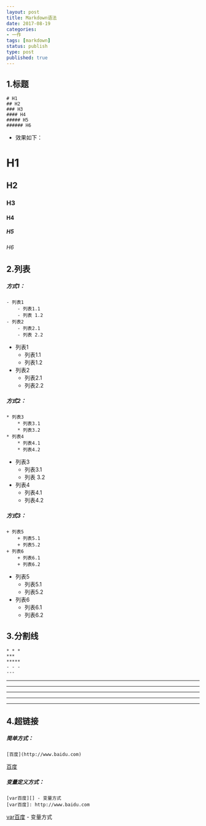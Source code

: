 ```yaml
---
layout: post
title: Markdown语法
date: 2017-08-19
categories:
- 一作
tags: [markdown]
status: publish
type: post
published: true
---
```


## 1.标题

```
# H1
## H2
### H3
#### H4
##### H5
###### H6
```

* 效果如下：
# H1
## H2
### H3
#### H4
##### H5
###### H6

## 2.列表

##### 方式1：
```
- 列表1
	- 列表1.1
	- 列表 1.2
- 列表2
	- 列表2.1
	- 列表 2.2
```

- 列表1
	- 列表1.1
	- 列表1.2
- 列表2
	- 列表2.1
	- 列表2.2

##### 方式2：
```
* 列表3
	* 列表3.1
	* 列表3.2
* 列表4
	* 列表4.1
	* 列表4.2
```

* 列表3
	* 列表3.1
	* 列表 3.2
* 列表4
	* 列表4.1
	* 列表4.2

##### 方式3：
```
+ 列表5
	+ 列表5.1
	+ 列表5.2
+ 列表6
	+ 列表6.1
	+ 列表6.2
```
+ 列表5
	+ 列表5.1
	+ 列表5.2
+ 列表6
	+ 列表6.1
	+ 列表6.2
	
## 3.分割线

```
* * *
***
*****
- - -
---
```

* * *
***
*****
- - -
---

## 4.超链接

##### 简单方式：
```
[百度](http://www.baidu.com)
```

[百度](http://www.baidu.com)

##### 变量定义方式：
```
[var百度][] - 变量方式
[var百度]: http://www.baidu.com
```
[var百度][] - 变量方式

[var百度]: http://www.baidu.com